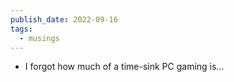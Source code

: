 ```yaml
---
publish_date: 2022-09-16
tags:
  - musings
---
```

- I forgot how much of a time-sink PC gaming is... 
